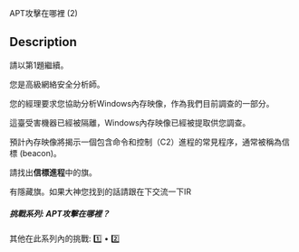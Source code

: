APT攻擊在哪裡 (2)

## Description

請以第1題繼續。

您是高級網絡安全分析師。

您的經理要求您協助分析Windows內存映像，作為我們目前調查的一部分。

這臺受害機器已經被隔離，Windows內存映像已經被提取供您調查。

預計內存映像將揭示一個包含命令和控制（C2）進程的常見程序，通常被稱為信標 (beacon)。

請找出**信標進程**中的旗。

有隱藏旗。如果大神您找到的話請跟在下交流一下IR

##### 挑戰系列: APT攻擊在哪裡？

其他在此系列內的挑戰: [1️⃣](/challenges/149915428) • [2️⃣](/challenges/28686476)
